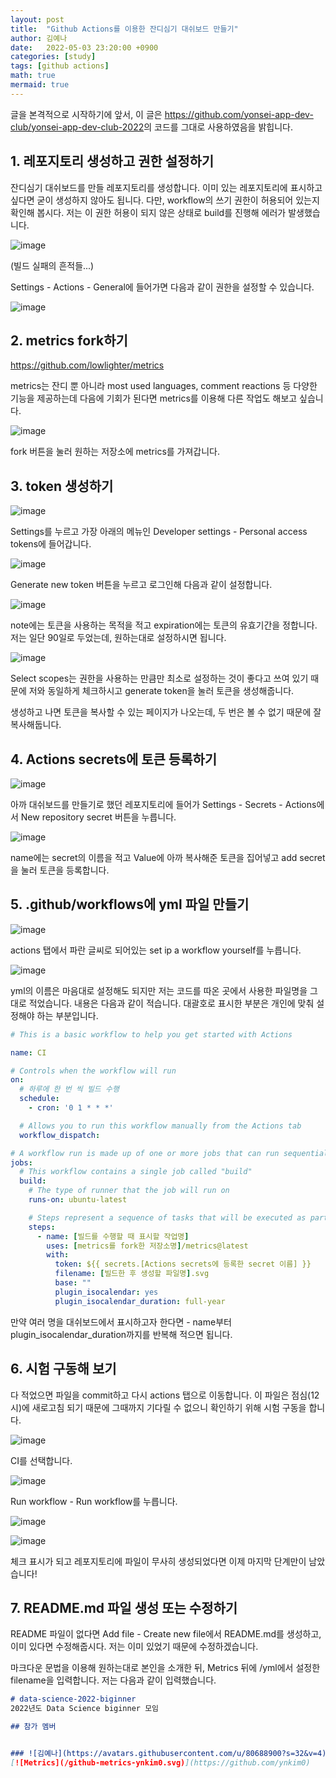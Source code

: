 ```yaml
---
layout: post
title:  "Github Actions를 이용한 잔디심기 대쉬보드 만들기"
author: 김예나
date:   2022-05-03 23:20:00 +0900
categories: [study]
tags: [github actions]
math: true
mermaid: true
---
```



글을 본격적으로 시작하기에 앞서, 이 글은 <https://github.com/yonsei-app-dev-club/yonsei-app-dev-club-2022>의 코드를 그대로 사용하였음을 밝힙니다.


## 1\. 레포지토리 생성하고 권한 설정하기


잔디심기 대쉬보드를 만들 레포지토리를 생성합니다. 이미 있는 레포지토리에 표시하고 싶다면 굳이 생성하지 않아도 됩니다. 다만, workflow의 쓰기 권한이 허용되어 있는지 확인해 봅시다. 저는 이 권한 허용이 되지 않은 상태로 build를 진행해 에러가 발생했습니다.


![image](https://user-images.githubusercontent.com/80688900/166449024-e2b54b39-49be-4ca9-970e-a733cc692218.png)

(빌드 실패의 흔적들...)


Settings - Actions - General에 들어가면 다음과 같이 권한을 설정할 수 있습니다.


![image](https://user-images.githubusercontent.com/80688900/166455246-c7c05aae-0ffc-4fde-8896-11155a84ba7f.png)


## 2\. metrics fork하기


<https://github.com/lowlighter/metrics>


metrics는 잔디 뿐 아니라 most used languages, comment reactions 등 다양한 기능을 제공하는데 다음에 기회가 된다면 metrics를 이용해 다른 작업도 해보고 싶습니다.


![image](https://user-images.githubusercontent.com/80688900/166453963-3e56272d-0944-42b1-a3d0-5df742530fbc.png)


fork 버튼을 눌러 원하는 저장소에 metrics를 가져갑니다.


## 3\. token 생성하기


![image](https://user-images.githubusercontent.com/80688900/166455448-7f74c879-4963-47b7-8565-97796330783a.png)


Settings를 누르고 가장 아래의 메뉴인 Developer settings - Personal access tokens에 들어갑니다.


![image](https://user-images.githubusercontent.com/80688900/166455680-be8f362d-88f0-4ff0-8b5a-f3dd08676c1e.png)


Generate new token 버튼을 누르고 로그인해 다음과 같이 설정합니다.


![image](https://user-images.githubusercontent.com/80688900/166456264-321880bd-f3c6-44aa-a1de-ebf5da616b35.png)


note에는 토큰을 사용하는 목적을 적고 expiration에는 토큰의 유효기간을 정합니다. 저는 일단 90일로 두었는데, 원하는대로 설정하시면 됩니다.


![image](https://user-images.githubusercontent.com/80688900/166456776-8731927d-d803-4ce6-a2f8-996cd149cfdc.png)


Select scopes는 권한을 사용하는 만큼만 최소로 설정하는 것이 좋다고 쓰여 있기 때문에 저와 동일하게 체크하시고 generate token을 눌러 토큰을 생성해줍니다.


생성하고 나면 토큰을 복사할 수 있는 페이지가 나오는데, 두 번은 볼 수 없기 때문에 잘 복사해둡니다.


## 4\. Actions secrets에 토큰 등록하기


![image](https://user-images.githubusercontent.com/80688900/166457746-beb33f48-7239-4d90-bfd9-61ef8dc63adf.png)


아까 대쉬보드를 만들기로 했던 레포지토리에 들어가 Settings - Secrets - Actions에서 New repository secret 버튼을 누릅니다.


![image](https://user-images.githubusercontent.com/80688900/166457877-2e574810-a6f6-49cf-b0de-0e2915969a4a.png)


name에는 secret의 이름을 적고 Value에 아까 복사해준 토큰을 집어넣고 add secret을 눌러 토큰을 등록합니다.


## 5\. .github/workflows에 yml 파일 만들기


![image](https://user-images.githubusercontent.com/80688900/166464567-546c00b0-5f2a-4252-911c-e41f70e9ac73.png)


actions 탭에서 파란 글씨로 되어있는 set ip a workflow yourself를 누릅니다.


![image](https://user-images.githubusercontent.com/80688900/166462552-f863ee7b-70a1-45f8-a816-5544be8c073b.png)


yml의 이름은 마음대로 설정해도 되지만 저는 코드를 따온 곳에서 사용한 파일명을 그대로 적었습니다. 내용은 다음과 같이 적습니다. 대괄호로 표시한 부분은 개인에 맞춰 설정해야 하는 부분입니다.


```yaml
# This is a basic workflow to help you get started with Actions

name: CI

# Controls when the workflow will run
on:
  # 하루에 한 번 씩 빌드 수행
  schedule:
    - cron: '0 1 * * *'

  # Allows you to run this workflow manually from the Actions tab
  workflow_dispatch:

# A workflow run is made up of one or more jobs that can run sequentially or in parallel
jobs:
  # This workflow contains a single job called "build"
  build:
    # The type of runner that the job will run on
    runs-on: ubuntu-latest

    # Steps represent a sequence of tasks that will be executed as part of the job
    steps:
      - name: [빌드를 수행할 때 표시할 작업명]
        uses: [metrics를 fork한 저장소명]/metrics@latest
        with:
          token: ${{ secrets.[Actions secrets에 등록한 secret 이름] }}
          filename: [빌드한 후 생성할 파일명].svg
          base: ""
          plugin_isocalendar: yes
          plugin_isocalendar_duration: full-year
```


만약 여러 명을 대쉬보드에서 표시하고자 한다면 - name부터 plugin_isocalendar_duration까지를 반복해 적으면 됩니다.


## 6\. 시험 구동해 보기


다 적었으면 파일을 commit하고 다시 actions 탭으로 이동합니다. 이 파일은 점심(12시)에 새로고침 되기 때문에 그때까지 기다릴 수 없으니 확인하기 위해 시험 구동을 합니다.


![image](https://user-images.githubusercontent.com/80688900/166467576-baa6cf07-d8e5-4ad3-a381-fe86e04d09f0.png)


CI를 선택합니다.


![image](https://user-images.githubusercontent.com/80688900/166467726-48730955-31f9-4c1b-a64f-a0443f68a676.png)


Run workflow - Run workflow를 누릅니다.


![image](https://user-images.githubusercontent.com/80688900/166469651-c2f1c852-bbb1-40a9-94e0-c76c29ed889d.png)


![image](https://user-images.githubusercontent.com/80688900/166469869-2c62e2db-05ff-4f69-84be-979df2491f5c.png)



체크 표시가 되고 레포지토리에 파일이 무사히 생성되었다면 이제 마지막 단계만이 남았습니다!


## 7\. README.md 파일 생성 또는 수정하기


README 파일이 없다면 Add file - Create new file에서 README.md를 생성하고, 이미 있다면 수정해줍시다. 저는 이미 있었기 때문에 수정하겠습니다.


마크다운 문법을 이용해 원하는대로 본인을 소개한 뒤, Metrics 뒤에 /yml에서 설정한 filename을 입력합니다. 저는 다음과 같이 입력했습니다.


```markdown
# data-science-2022-biginner
2022년도 Data Science biginner 모임

## 참가 멤버


### ![김예나](https://avatars.githubusercontent.com/u/80688900?s=32&v=4) [김예나](https://github.com/ynkim0) - https://ynkim0.github.io/
[![Metrics](/github-metrics-ynkim0.svg)](https://github.com/ynkim0)
```


